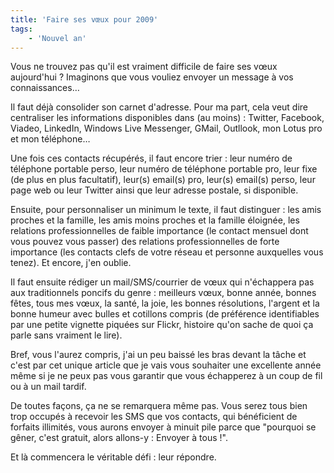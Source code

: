 ```yaml
---
title: 'Faire ses vœux pour 2009'
tags:
    - 'Nouvel an'
---
```


Vous ne trouvez pas qu'il est vraiment difficile de faire ses vœux
aujourd'hui&nbsp;? Imaginons que vous vouliez envoyer un message à vos
connaissances…

Il faut déjà consolider son carnet d'adresse. Pour ma part, cela veut dire
centraliser les informations disponibles dans (au moins)&nbsp;: Twitter,
Facebook, Viadeo, LinkedIn, Windows Live Messenger, GMail, Outllook, mon Lotus
pro et mon téléphone…

Une fois ces contacts récupérés, il faut encore trier&nbsp;: leur numéro de
téléphone portable perso, leur numéro de téléphone portable pro, leur fixe (de
plus en plus facultatif), leur(s) email(s) pro, leur(s) email(s) perso, leur
page web ou leur Twitter ainsi que leur adresse postale, si disponible.

Ensuite, pour personnaliser un minimum le texte, il faut distinguer&nbsp;: les
amis proches et la famille, les amis moins proches et la famille éloignée, les
relations professionnelles de faible importance (le contact mensuel dont vous
pouvez vous passer) des relations professionnelles de forte importance (les
contacts clefs de votre réseau et personne auxquelles vous tenez). Et encore,
j'en oublie.

Il faut ensuite rédiger un mail/SMS/courrier de vœux qui n'échappera pas aux
traditionnels poncifs du genre&nbsp;: meilleurs vœux, bonne année, bonnes fêtes,
tous mes vœux, la santé, la joie, les bonnes résolutions, l'argent et la bonne
humeur avec bulles et cotillons compris (de préférence identifiables par une
petite vignette piquées sur Flickr, histoire qu'on sache de quoi ça parle sans
vraiment le lire).

Bref, vous l'aurez compris, j'ai un peu baissé les bras devant la tâche et c'est
par cet unique article que je vais vous souhaiter une excellente année même si
je ne peux pas vous garantir que vous échapperez à un coup de fil ou à un mail
tardif.

De toutes façons, ça ne se remarquera même pas. Vous serez tous bien trop
occupés à recevoir les SMS que vos contacts, qui bénéficient de forfaits
illimités, vous aurons envoyer à minuit pile parce que "pourquoi se gêner, c'est
gratuit, alors allons-y&nbsp;: Envoyer à tous&nbsp;!".

Et là commencera le véritable défi&nbsp;: leur répondre.
